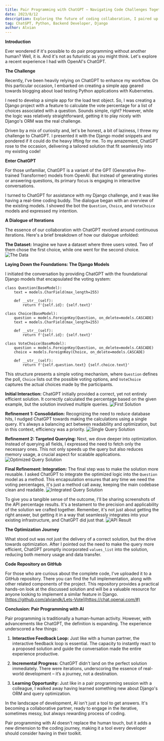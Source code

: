 ```yaml
---
title: Pair Programming with ChatGPT – Navigating Code Challenges Together
date: 2023/8/12
description: Exploring the future of coding collaboration, I paired up with OpenAI's ChatGPT to tackle a Django challenge, discovering a dynamic and efficient way to enhance the development process.
tag: ChatGPT, Python, Backend Developer, Django 
author: Alvian
---
```



**Introduction**

Ever wondered if it's possible to do pair programming without another human? Well, it is. And it's not as futuristic as you might think. Let's explore a recent experience I had with OpenAI's ChatGPT.


**The Challenge**

Recently, I've been heavily relying on ChatGPT to enhance my workflow. On this particular occasion, I embarked on creating a simple app geared towards blogging about load testing Python applications with Kubernetes. 

I need to develop a simple app for the load test object. So, I was creating a Django project with a feature to calculate the vote percentage for a list of choices associated with a question. Sounds simple, right? However, while the logic was relatively straightforward, getting it to play nicely with Django's ORM was the real challenge.

Driven by a mix of curiosity and, let's be honest, a bit of laziness, I threw my challenge to ChatGPT. I presented it with the Django model snippets and pondered if it could do the heavy lifting for me. To my amazement, ChatGPT rose to the occasion, delivering a tailored solution that fit seamlessly into my existing code!


**Enter ChatGPT**

For those unfamiliar, ChatGPT is a variant of the GPT (Generative Pre-trained Transformer) models from OpenAI. But instead of generating stories or answering questions, its primary focus is engaging in interactive conversations.

I turned to ChatGPT for assistance with my Django challenge, and it was like having a real-time coding buddy. The dialogue began with an overview of the existing models. I showed the bot the `Question`, `Choice`, and `VoteChoice` models and expressed my intention.



**A Dialogue of Iterations**

The essence of our collaboration with ChatGPT revolved around continuous iterations. Here's a brief breakdown of how our dialogue unfolded:

**The Dataset:** Imagine we have a dataset where three users voted. Two of them chose the first choice, while one went for the second choice. ![The Data](https://alvian-portfolio.s3.ap-southeast-3.amazonaws.com/pair-programming-with-chatgpt-navigating-code-challenges-together/the-data.png)

**Laying Down the Foundations: The Django Models**

I initiated the conversation by providing ChatGPT with the foundational Django models that encapsulated the voting system:


```
class Question(BaseModel):
    text = models.CharField(max_length=255)

    def __str__(self):
        return f'{self.id}: {self.text}'

class Choice(BaseModel):
    question = models.ForeignKey(Question, on_delete=models.CASCADE)
    text = models.CharField(max_length=255)

    def __str__(self):
        return f'{self.id}: {self.text}'

class VoteChoice(BaseModel):
    question = models.ForeignKey(Question, on_delete=models.CASCADE)
    choice = models.ForeignKey(Choice, on_delete=models.CASCADE)

    def __str__(self):
        return f'{self.question.text} {self.choice.text}'
```
        

This structure presents a simple voting mechanism, where `Question` defines the poll, `Choice` lists out the possible voting options, and `VoteChoice` captures the actual choices made by the participants.

**Initial Interaction:** ChatGPT initially provided a correct, yet not entirely efficient solution. It correctly calculated the percentage based on the given example, but the solution involved multiple queries.
![First Solution](https://alvian-portfolio.s3.ap-southeast-3.amazonaws.com/pair-programming-with-chatgpt-navigating-code-challenges-together/first-solution.png)

**Refinement 1: Consolidation:** Recognizing the need to reduce database hits, I nudged ChatGPT towards making the calculations using a single query. It's always a balancing act between readability and optimization, but in this context, efficiency was a priority.
![Single Query Solution](https://alvian-portfolio.s3.ap-southeast-3.amazonaws.com/pair-programming-with-chatgpt-navigating-code-challenges-together/single-query-solution.png)

**Refinement 2: Targeted Querying:** Next, we dove deeper into optimization. Instead of querying all fields, I expressed the need to fetch only the necessary ones. This not only speeds up the query but also reduces memory usage, a crucial aspect for scalable applications. ![Optimized Query Solution](https://alvian-portfolio.s3.ap-southeast-3.amazonaws.com/pair-programming-with-chatgpt-navigating-code-challenges-together/optimized-query.png)

**Final Refinement: Integration:** The final step was to make the solution more reusable. I asked ChatGPT to integrate the optimized logic into the `Question` model as a method. This encapsulation ensures that any time we need the voting percentages, it's just a method call away, keeping the main codebase clean and readable. ![Integrated Query Solution](https://alvian-portfolio.s3.ap-southeast-3.amazonaws.com/pair-programming-with-chatgpt-navigating-code-challenges-together/integrated-solution.png)

To give you a tangible sense of the outcome, I'll be sharing screenshots of the API percentage results. It's a testament to the precision and applicability of the solution we crafted together. Remember, it's not just about getting the right answer, but getting it in a way that seamlessly integrates into your existing infrastructure, and ChatGPT did just that. ![API Result](https://alvian-portfolio.s3.ap-southeast-3.amazonaws.com/pair-programming-with-chatgpt-navigating-code-challenges-together/api-result.png)


**The Optimization Journey**

What stood out was not just the delivery of a correct solution, but the drive towards optimization. After I pointed out the need to make the query more efficient, ChatGPT promptly incorporated `values_list` into the solution, reducing both memory usage and data transfer.

**Code Repository on GitHub**

For those who are curious about the complete code, I've uploaded it to a GitHub repository. There you can find the full implementation, along with other related components of the project. This repository provides a practical hands-on look at the discussed solution and will be a valuable resource for anyone looking to implement a similar feature in Django. [https://github.com/alviandk/Lets-Vote](https://chat.openai.com/#) 

**Conclusion: Pair Programming with AI**

Pair programming is traditionally a human-human activity. However, with advancements like ChatGPT, the definition is expanding. The experience underscored a few things:

1.  **Interactive Feedback Loop:** Just like with a human partner, the interactive feedback loop is essential. The capacity to instantly react to a proposed solution and guide the conversation made the entire experience productive.
    
2.  **Incremental Progress:** ChatGPT didn't land on the perfect solution immediately. There were iterations, underscoring the essence of real-world development – it’s a journey, not a destination.
    
3.  **Learning Opportunity:** Just like in a pair programming session with a colleague, I walked away having learned something new about Django's ORM and query optimization.
    

In the landscape of development, AI isn't just a tool to get answers. It's becoming a collaborative partner, ready to engage in the iterative, sometimes messy, but always rewarding process of coding.

Pair programming with AI doesn't replace the human touch, but it adds a new dimension to the coding journey, making it a tool every developer should consider having in their toolkit.